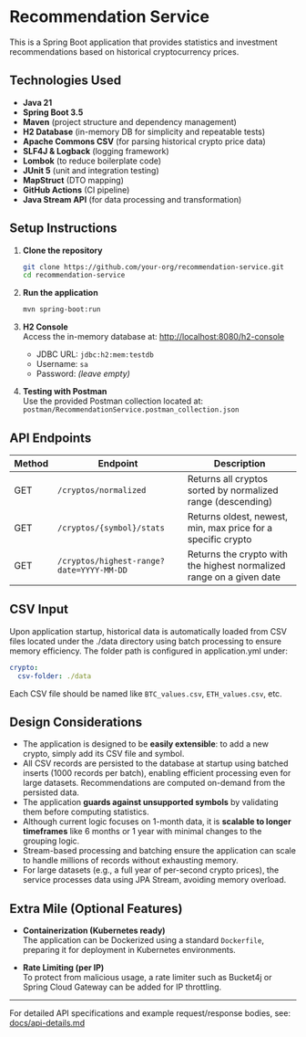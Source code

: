 # Recommendation Service

This is a Spring Boot application that provides statistics and investment recommendations based on historical cryptocurrency prices.

## Technologies Used

- **Java 21**
- **Spring Boot 3.5**
- **Maven** (project structure and dependency management)
- **H2 Database** (in-memory DB for simplicity and repeatable tests)
- **Apache Commons CSV** (for parsing historical crypto price data)
- **SLF4J & Logback** (logging framework)
- **Lombok** (to reduce boilerplate code)
- **JUnit 5** (unit and integration testing)
- **MapStruct** (DTO mapping)
- **GitHub Actions** (CI pipeline)
- **Java Stream API** (for data processing and transformation)

## Setup Instructions

1. **Clone the repository**
   ```bash
   git clone https://github.com/your-org/recommendation-service.git
   cd recommendation-service
   ```

2. **Run the application**
   ```bash
   mvn spring-boot:run
   ```

3. **H2 Console**  
   Access the in-memory database at: [http://localhost:8080/h2-console](http://localhost:8080/h2-console)
    - JDBC URL: `jdbc:h2:mem:testdb`
    - Username: `sa`
    - Password: *(leave empty)*

4. **Testing with Postman**  
   Use the provided Postman collection located at:  
   `postman/RecommendationService.postman_collection.json`

## API Endpoints

| Method | Endpoint | Description |
|--------|----------|-------------|
| GET    | `/cryptos/normalized` | Returns all cryptos sorted by normalized range (descending) |
| GET    | `/cryptos/{symbol}/stats` | Returns oldest, newest, min, max price for a specific crypto |
| GET    | `/cryptos/highest-range?date=YYYY-MM-DD` | Returns the crypto with the highest normalized range on a given date |

## CSV Input

Upon application startup, historical data is automatically loaded from CSV files located under the ./data directory using batch processing to ensure memory efficiency.
The folder path is configured in application.yml under:

```yaml
crypto:
  csv-folder: ./data
```

Each CSV file should be named like `BTC_values.csv`, `ETH_values.csv`, etc.

## Design Considerations

- The application is designed to be **easily extensible**: to add a new crypto, simply add its CSV file and symbol.
- All CSV records are persisted to the database at startup using batched inserts (1000 records per batch), enabling efficient processing even for large datasets.
  Recommendations are computed on-demand from the persisted data.
- The application **guards against unsupported symbols** by validating them before computing statistics.
- Although current logic focuses on 1-month data, it is **scalable to longer timeframes** like 6 months or 1 year with minimal changes to the grouping logic.
- Stream-based processing and batching ensure the application can scale to handle millions of records without exhausting memory.
- For large datasets (e.g., a full year of per-second crypto prices), the service processes data using JPA Stream, avoiding memory overload.

## Extra Mile (Optional Features)

- **Containerization (Kubernetes ready)**  
  The application can be Dockerized using a standard `Dockerfile`, preparing it for deployment in Kubernetes environments.

- **Rate Limiting (per IP)**  
  To protect from malicious usage, a rate limiter such as Bucket4j or Spring Cloud Gateway can be added for IP throttling.

---

For detailed API specifications and example request/response bodies, see: [docs/api-details.md](docs/api-details.md)